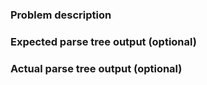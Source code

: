 ### Problem description

### Expected parse tree output (optional)

### Actual parse tree output (optional)
